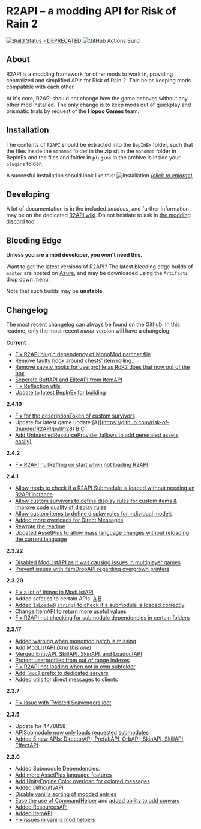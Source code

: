 
# R2API – a modding API for Risk of Rain 2
[![Build Status - DEPRECATED](https://raegous.visualstudio.com/Risk%20of%20Rain%202%20Modding/_apis/build/status/Risk%20of%20Rain%202%20Modding-.NET%20Desktop-CI?branchName=master)](https://raegous.visualstudio.com/Risk%20of%20Rain%202%20Modding/_build/latest?definitionId=1&branchName=master)
![GitHub Actions Build](https://github.com/risk-of-thunder/R2API/workflows/CI%20Build/badge.svg)


## About

R2API is a modding framework for other mods to work in, providing centralized and simplified APIs for Risk of Rain 2. This helps keeping mods compatible with each other.

At it's core, R2API should not change how the game behaves without any other mod installed. The only change is to keep mods out of quickplay and prismatic trials by request of the **Hopoo Games** team. 

## Installation

The contents of `R2API` should be extracted into the `BepInEx` folder, such that the files inside the `monomod` folder in the zip sit in the `monomod` folder in BepInEx and the files and folder in `plugins` in the archive is inside your `plugins` folder.

A succesful installation should look like this:
![installation](https://cdn.discordapp.com/attachments/575082050097381412/667394037229027328/unknown.png)
*[(click to enlarge)](https://cdn.discordapp.com/attachments/575082050097381412/667394037229027328/unknown.png)*

## Developing

A lot of documentation is in the included *xmldocs*, and further information may be on the dedicated [R2API wiki](https://github.com/risk-of-thunder/R2API/wiki). Do not hestiate to ask in [the modding discord](https://discord.gg/5MbXZvd) too!


## Bleeding Edge

**Unless you are a mod developer, you won't need this.**

Want to get the latest versions of R2API? The latest bleeding edge builds of `master` are hosted on [Azure](https://raegous.visualstudio.com/Risk%20of%20Rain%202%20Modding/_build/latest?definitionId=1&branchName=master), and may be downloaded using the `Artifacts` drop down menu.

Note that such builds may be **unstable**.

## Changelog

The most recent changelog can always be found on the [Github](https://github.com/risk-of-thunder/R2API/commits/master). In this readme, only the most recent *minor* version will have a changelog.

**Current**

* [Fix R2API plugin dependency of MonoMod patcher file](https://github.com/risk-of-thunder/R2API/pull/140)
* [Remove faulty hook around chests' item rolling.](https://github.com/risk-of-thunder/R2API/pull/138)
* [Remove savety hooks for userprofile as RoR2 does that now out of the box](https://github.com/risk-of-thunder/R2API/pull/135)
* [Seperate BuffAPI and EliteAPI from ItemAPI](https://github.com/risk-of-thunder/R2API/pull/135)
* [Fix Reflection utils](https://github.com/risk-of-thunder/R2API/pull/135)
* [Update to latest BepInEx for building](https://github.com/risk-of-thunder/R2API/pull/134)

**2.4.10**

* [Fix for the descriptionToken of custom survivors](https://github.com/risk-of-thunder/R2API/pull/130)
* Update for latest game update:[A]](https://github.com/risk-of-thunder/R2API/pull/128) [B](https://github.com/risk-of-thunder/R2API/pull/131) [C](https://github.com/risk-of-thunder/R2API/pull/132)
* [Add UnbundledResourceProvider (allows to add generated assets easily)](https://github.com/risk-of-thunder/R2API/pull/125)

**2.4.2**

* [Fix R2API nullReffing on start when not loading R2API](https://github.com/risk-of-thunder/R2API/pull/121)

**2.4.1**

* [Allow mods to check if a R2API Submodule is loaded without needing an R2API instance](https://github.com/risk-of-thunder/R2API/pull/118)
* [Allow custom survivors to define display rules for custom items & improve code quality of display rules](https://github.com/risk-of-thunder/R2API/pull/116)
* [Allow custom items to define display rules for individual models](https://github.com/risk-of-thunder/R2API/pull/115)
* [Added more overloads for Direct Messages](https://github.com/risk-of-thunder/R2API/pull/114)
* [Rewrote the readme](https://github.com/risk-of-thunder/R2API/pull/113)
* [Updated AssetPlus to allow mass language changes without reloading the current language](https://github.com/risk-of-thunder/R2API/pull/112)

**2.3.22**

* [Disabled ModListAPI as it was causing issues in multiplayer games](https://github.com/risk-of-thunder/R2API/pull/111)
* [Prevent issues with itemDropAPI regarding overgrown printers](https://github.com/risk-of-thunder/R2API/commit/d1079631430d44e0e8d9ced7469f04c7dfdc0485)

**2.3.20**

* [Fix a lot of things in ModListAPI](https://github.com/risk-of-thunder/R2API/pull/108)
* Added safeties to certain APIs: [A](https://github.com/risk-of-thunder/R2API/pull/107) [B](https://github.com/risk-of-thunder/R2API/pull/103)
* [Added `IsLoaded(string)` to check if a submodule is loaded correctly](https://github.com/risk-of-thunder/R2API/pull/107)
* [Change ItemAPI to return more useful values](https://github.com/risk-of-thunder/R2API/pull/106)
* [Fix R2API not checking for submodule dependencies in certain folders](https://github.com/risk-of-thunder/R2API/pull/106)

**2.3.17**

* [Added warning when monomod patch is missing](https://github.com/risk-of-thunder/R2API/pull/100)
* [Add ModListAPI](https://github.com/risk-of-thunder/R2API/pull/99) *([And this one](https://github.com/risk-of-thunder/R2API/pull/102))*
* [Merged EntiyAPI, SkillAPI, SkinAPI, and LoadoutAPI](https://github.com/risk-of-thunder/R2API/pull/99)
* [Protect userprofiles from out of range indexes](https://github.com/risk-of-thunder/R2API/pull/99)
* [Fix R2API not loading when not in own subfolder](https://github.com/risk-of-thunder/R2API/pull/96)
* [Add `[mod]` prefix to dedicated servers](https://github.com/risk-of-thunder/R2API/pull/94)
* [Added utils for direct messages to clients](https://github.com/risk-of-thunder/R2API/pull/93)

**2.3.7**
* [Fix issue with Twisted Scavengers loot](https://github.com/risk-of-thunder/R2API/pull/91)

**2.3.5**

* Update for 4478858
* [APISubmodule now only loads requested submodules](https://github.com/risk-of-thunder/R2API/pull/89)
* [Added 5 new APIs: DirectorAPI, PrefabAPI, OrbAPI, SkinAPI, SkillAPI, EffectAPI](https://github.com/risk-of-thunder/R2API/pull/86)

**2.3.0**

* Added Submodule Dependencies.
* [Add more AssetPlus language features](https://github.com/risk-of-thunder/R2API/pull/78)
* [Add UnityEngine.Color overload for colored messages](https://github.com/risk-of-thunder/R2API/pull/75)
* [Added DifficultyAPI](https://github.com/risk-of-thunder/R2API/pull/74)
* [Disable vanilla sorting of modded entries](https://github.com/risk-of-thunder/R2API/pull/73)
* [Ease the use of CommandHelper](https://github.com/risk-of-thunder/R2API/pull/71) and [added ability to add convars](https://github.com/risk-of-thunder/R2API/pull/68)
* [Added ResourcesAPI](https://github.com/risk-of-thunder/R2API/pull/70)
* [Added ItemAPI](https://github.com/risk-of-thunder/R2API/pull/70)
* [Fix issues in vanilla mod helpers](https://github.com/risk-of-thunder/R2API/pull/70)

